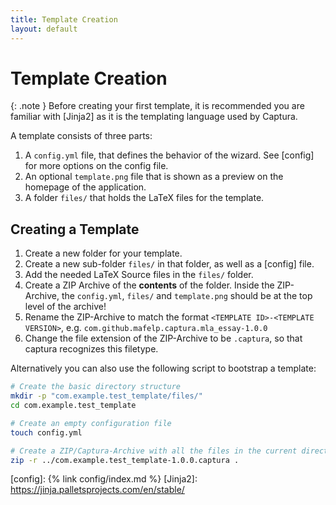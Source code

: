 ```yaml
---
title: Template Creation
layout: default
---
```


# Template Creation

{: .note }
Before creating your first template, it is recommended you are familiar with
[Jinja2] as it is the templating
language used by Captura.

A template consists of three parts:

1. A `config.yml` file, that defines the behavior of the wizard. See [config] for more options on the config file.
2. An optional `template.png` file that is shown as a preview on the homepage of the application.
3. A folder `files/` that holds the LaTeX files for the template.

## Creating a Template
1. Create a new folder for your template.
2. Create a new sub-folder `files/` in that folder, as well as a [config] file.
3. Add the needed LaTeX Source files in the `files/` folder.
4. Create a ZIP Archive of the **contents** of the folder. Inside the ZIP-Archive, the `config.yml`, `files/` and
   `template.png` should be at the top level of the archive!
5. Rename the ZIP-Archive to match the format `<TEMPLATE ID>-<TEMPLATE VERSION>`, e.g. `com.github.mafelp.captura.mla_essay-1.0.0`
6. Change the file extension of the ZIP-Archive to be `.captura`, so that captura recognizes this filetype.

Alternatively you can also use the following script to bootstrap a template:

```bash
# Create the basic directory structure
mkdir -p "com.example.test_template/files/"
cd com.example.test_template

# Create an empty configuration file
touch config.yml

# Create a ZIP/Captura-Archive with all the files in the current directory
zip -r ../com.example.test_template-1.0.0.captura .
```

[config]: {% link config/index.md %}
[Jinja2]: https://jinja.palletsprojects.com/en/stable/

